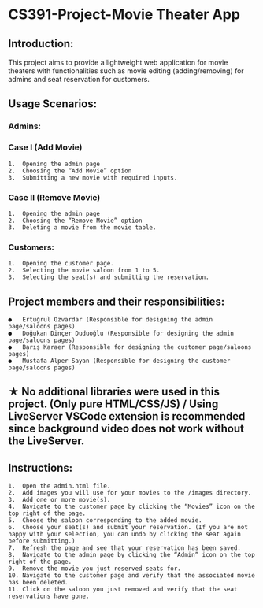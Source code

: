 # CS391-Project-Movie Theater App

## Introduction:
This project aims to provide a lightweight web application for movie theaters with functionalities such as movie editing (adding/removing) for admins and seat reservation for customers. 

## Usage Scenarios:
### Admins: 
### Case I (Add Movie)
    1.	Opening the admin page
    2.	Choosing the “Add Movie” option
    3.	Submitting a new movie with required inputs.
### Case II (Remove Movie)
    1.	Opening the admin page
    2.	Choosing the “Remove Movie” option
    3.	Deleting a movie from the movie table.
### Customers:
    1.	Opening the customer page.
    2.	Selecting the movie saloon from 1 to 5.
    3.	Selecting the seat(s) and submitting the reservation.

 ## Project members and their responsibilities:
    ●	Ertuğrul Özvardar (Responsible for designing the admin page/saloons pages)
    ●	Doğukan Dinçer Duduoğlu (Responsible for designing the admin page/saloons pages)
    ●	Barış Karaer (Responsible for designing the customer page/saloons pages)
    ●	Mustafa Alper Sayan (Responsible for designing the customer page/saloons pages)



## ★	No additional libraries were used in this project. (Only pure HTML/CSS/JS) / Using LiveServer VSCode extension is recommended since background video does not work without the LiveServer.
        

## Instructions: 
    1.	Open the admin.html file.
    2.	Add images you will use for your movies to the /images directory.
    3.	Add one or more movie(s).
    4.	Navigate to the customer page by clicking the “Movies” icon on the top right of the page.
    5.	Choose the saloon corresponding to the added movie.
    6.	Choose your seat(s) and submit your reservation. (If you are not happy with your selection, you can undo by clicking the seat again before submitting.) 
    7.	Refresh the page and see that your reservation has been saved.
    8.	Navigate to the admin page by clicking the “Admin” icon on the top right of the page.
    9.	Remove the movie you just reserved seats for.
    10.	Navigate to the customer page and verify that the associated movie has been deleted.
    11.	Click on the saloon you just removed and verify that the seat reservations have gone.

